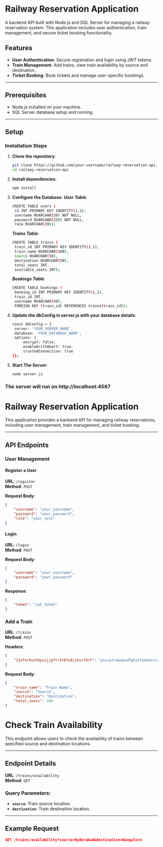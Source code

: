 # Railway Reservation Application

A backend API built with Node.js and SQL Server for managing a railway reservation system. This application includes user authentication, train management, and secure ticket booking functionality.

## Features

- **User Authentication**: Secure registration and login using JWT tokens.
- **Train Management**: Add trains, view train availability by source and destination.
- **Ticket Booking**: Book tickets and manage user-specific bookings.

---

## Prerequisites

- Node.js installed on your machine.
- SQL Server database setup and running.

---

## Setup

### Installation Steps

1. **Clone the repository**:
   ```bash
   git clone https://github.com/your-username/railway-reservation-api.git
   cd railway-reservation-api
2. **Install dependencies**:
   ```bash
   npm install
3. **Configure the Database**:
   ***User Table***:
   ```bash
   CREATE TABLE users (
    id INT PRIMARY KEY IDENTITY(1,1),
    username NVARCHAR(50) NOT NULL,
    password NVARCHAR(255) NOT NULL,
    role NVARCHAR(20));
   ```
   ***Trains Table***:
   ```bash
   CREATE TABLE trains (
    train_id INT PRIMARY KEY IDENTITY(1,1),
    train_name NVARCHAR(100),
    source NVARCHAR(50),
    destination NVARCHAR(50),
    total_seats INT,
    available_seats INT);
   ```
   ***Bookings Table***:
   ```bash
   CREATE TABLE bookings (
    booking_id INT PRIMARY KEY IDENTITY(1,1),
    train_id INT,
    username NVARCHAR(50),
    FOREIGN KEY (train_id) REFERENCES trains(train_id));
5. **Update the dbConfig in server.js with your database details**:
   ```bash
   const dbConfig = {
    server: 'YOUR_SERVER_NAME',
    database: 'YOUR_DATABASE_NAME',
    options: {
        encrypt: false,
        enableArithAbort: true,
        trustedConnection: true
   }};
   ```
6. **Start The Server**:
   ```bash
   node server.js

### The server will run on http://localhost:4567

# Railway Reservation Application

This application provides a backend API for managing railway reservations, including user management, train management, and ticket booking.

---

## API Endpoints

### User Management

#### Register a User

**URL**: `/register`  
**Method**: `POST`  

**Request Body**:  
```json
{
    "username": "your_username",
    "password": "your_password",
    "role": "your_role"
}
```
#### Login

**URL**: `/login`  
**Method**: `POST`  

**Request Body**:  
```json
{
    "username": "your_username",
    "password": "your_password"
}
```
**Response**:
```json
{
    "token": "jwt_token"
}
```
### Add a Train

**URL**: `/trains`  
**Method**: `POST`  

**Headers**:  
```json
{
    "12eferhuihbyuijjgftr5t67u8ijbvcfdrt": "poiuytrewqasdfghjklkmnbvcxzaqwertgvcxsertyuikmnb"
}
```
**Request Body**:
```json
{
    "train_name": "Train Name",
    "source": "Source",
    "destination": "Destination",
    "total_seats": 100
}
```
# Check Train Availability

This endpoint allows users to check the availability of trains between specified source and destination locations.

---

## Endpoint Details

**URL**: `/trains/availability`  
**Method**: `GET`  

### Query Parameters:

- **`source`**: Train source location.  
- **`destination`**: Train destination location.  

---

## Example Request

```json
GET /trains/availability?source=Hyderabad&destination=Bangalore
```



   

